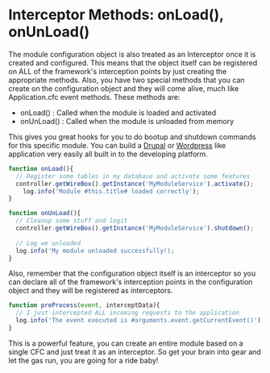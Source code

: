 # Interceptor Methods: onLoad(), onUnLoad()

The module configuration object is also treated as an Interceptor once it is created and configured. This means that the object itself can be registered on ALL of the framework's interception points by just creating the appropriate methods. Also, you have two special methods that you can create on the configuration object and they will come alive, much like Application.cfc event methods. These methods are:

* onLoad() : Called when the module is loaded and activated
* onUnLoad() : Called when the module is unloaded from memory

This gives you great hooks for you to do bootup and shutdown commands for this specific module. You can build a [Drupal](http://drupal.org/) or [Wordpress](http://wordpress.org/) like application very easily all built in to the developing platform.

```js
function onLoad(){
  // Register some tables in my database and activate some features
  controller.getWireBox().getInstance('MyModuleService').activate();
    log.info('Module #this.title# loaded correctly');
}

function onUnLoad(){
  // Cleanup some stuff and logit
  controller.getWireBox().getInstance('MyModuleService').shutdown();
  
  // Log we unloaded
  log.info('My module unloaded successfully!);
}
```

Also, remember that the configuration object itself is an interceptor so you can declare all of the framework's interception points in the configuration object and they will be registered as interceptors.

```js
function preProcess(event, interceptData){
  // I just intercepted ALL incoming requests to the application
  log.info('The event executed is #arguments.event.getCurrentEvent()');
}
```

This is a powerful feature, you can create an entire module based on a single CFC and just treat it as an interceptor. So get your brain into gear and let the gas run, you are going for a ride baby!


